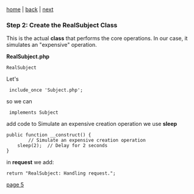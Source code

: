 [home](./page01.md) | [back](./page03.md) | [next](./page05.md)

### Step 2: Create the RealSubject Class
This is the actual **class** that performs the core operations. In our case, it simulates an "expensive" operation.

**RealSubject.php**
```
RealSubject
```
Let's
```
 include_once 'Subject.php';
```
so we can
```
 implements Subject 
```
add code to Simulate an expensive creation operation we use **sleep**
```
public function __construct() {
        // Simulate an expensive creation operation
    sleep(2);  // Delay for 2 seconds
}
```
in **request** we add:
```
return "RealSubject: Handling request.";
```


[page 5](./page05.md)
